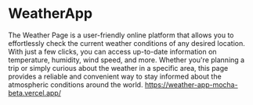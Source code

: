 # WeatherApp
The Weather Page is a user-friendly online platform that allows you to effortlessly check the current weather conditions of any desired location. 
With just a few clicks, you can access up-to-date information on temperature, humidity, wind speed, and more. 
Whether you're planning a trip or simply curious about the weather in a specific area, this page provides a reliable and convenient way to stay informed about the atmospheric conditions around the world.
https://weather-app-mocha-beta.vercel.app/
